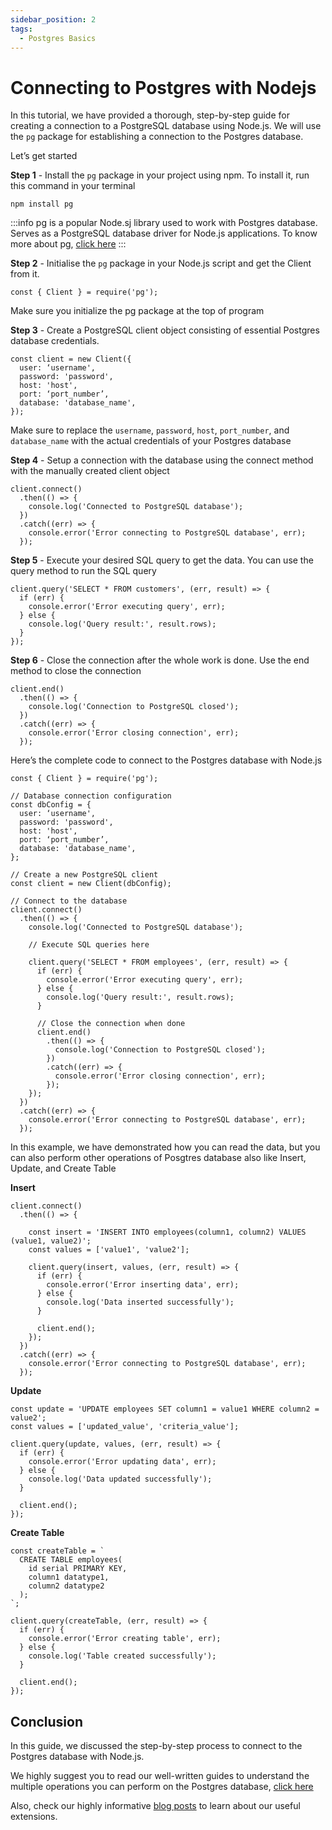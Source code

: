 ```yaml
---
sidebar_position: 2
tags:
  - Postgres Basics
---
```


# Connecting to Postgres with Nodejs

In this tutorial, we have provided a thorough, step-by-step guide for creating a connection to a PostgreSQL database using Node.js. We will use the `pg` package for establishing a connection to the Postgres database.

Let’s get started

**Step 1** - Install the `pg` package in your project using npm. To install it, run this command in your terminal

```
npm install pg
```

:::info
pg is a popular Node.sj library used to work with Postgres database. Serves as a PostgreSQL database driver for Node.js applications. To know more about pg, [click here](hhttps://node-postgres.com/)
:::

**Step 2** - Initialise the `pg` package in your Node.js script and get the Client from it.

```
const { Client } = require('pg');
```

Make sure you initialize the pg package at the top of program

**Step 3** - Create a PostgreSQL client object consisting of essential Postgres database credentials.

```
const client = new Client({
  user: ‘username',
  password: 'password',
  host: 'host',
  port: ‘port_number’,
  database: 'database_name',
});
```

Make sure to replace the `username`, `password`, `host`, `port_number`, and `database_name` with the actual credentials of your Postgres database

**Step 4** - Setup a connection with the database using the connect method with the manually created client object

```
client.connect()
  .then(() => {
    console.log('Connected to PostgreSQL database');
  })
  .catch((err) => {
    console.error('Error connecting to PostgreSQL database', err);
  });
```

**Step 5** - Execute your desired SQL query to get the data. You can use the query method to run the SQL query

```
client.query('SELECT * FROM customers', (err, result) => {
  if (err) {
    console.error('Error executing query', err);
  } else {
    console.log('Query result:', result.rows);
  }
});
```

**Step 6** - Close the connection after the whole work is done. Use the end method to close the connection

```
client.end()
  .then(() => {
    console.log('Connection to PostgreSQL closed');
  })
  .catch((err) => {
    console.error('Error closing connection', err);
  });
```

Here’s the complete code to connect to the Postgres database with Node.js

```
const { Client } = require('pg');

// Database connection configuration
const dbConfig = {
  user: ‘username',
  password: 'password',
  host: 'host',
  port: ‘port_number’,
  database: 'database_name',
};

// Create a new PostgreSQL client
const client = new Client(dbConfig);

// Connect to the database
client.connect()
  .then(() => {
    console.log('Connected to PostgreSQL database');

    // Execute SQL queries here

    client.query('SELECT * FROM employees', (err, result) => {
      if (err) {
        console.error('Error executing query', err);
      } else {
        console.log('Query result:', result.rows);
      }

      // Close the connection when done
      client.end()
        .then(() => {
          console.log('Connection to PostgreSQL closed');
        })
        .catch((err) => {
          console.error('Error closing connection', err);
        });
    });
  })
  .catch((err) => {
    console.error('Error connecting to PostgreSQL database', err);
  });

```

In this example, we have demonstrated how you can read the data, but you can also perform other operations of Posgtres database also like Insert, Update, and Create Table

**Insert**

```
client.connect()
  .then(() => {

    const insert = 'INSERT INTO employees(column1, column2) VALUES (value1, value2)';
    const values = ['value1', 'value2'];

    client.query(insert, values, (err, result) => {
      if (err) {
        console.error('Error inserting data', err);
      } else {
        console.log('Data inserted successfully');
      }

      client.end();
    });
  })
  .catch((err) => {
    console.error('Error connecting to PostgreSQL database', err);
  });
```

**Update**

```
const update = 'UPDATE employees SET column1 = value1 WHERE column2 = value2';
const values = ['updated_value', 'criteria_value'];

client.query(update, values, (err, result) => {
  if (err) {
    console.error('Error updating data', err);
  } else {
    console.log('Data updated successfully');
  }

  client.end();
});

```

**Create Table**

```
const createTable = `
  CREATE TABLE employees(
    id serial PRIMARY KEY,
    column1 datatype1,
    column2 datatype2
  );
`;

client.query(createTable, (err, result) => {
  if (err) {
    console.error('Error creating table', err);
  } else {
    console.log('Table created successfully');
  }

  client.end();
});

```

## Conclusion

In this guide, we discussed the step-by-step process to connect to the Postgres database with Node.js.

We highly suggest you to read our well-written guides to understand the multiple operations you can perform on the Postgres database, [click here](https://tembo.io/docs/category/postgres-guides)

Also, check our highly informative [blog posts](https://tembo.io/blog) to learn about our useful extensions.
